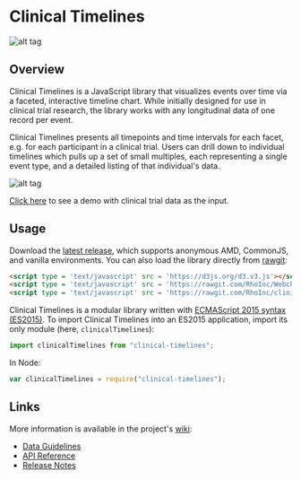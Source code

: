 # Clinical Timelines

![alt tag](https://user-images.githubusercontent.com/31038805/32514368-ccf98744-c3ca-11e7-890d-d10bba8350ff.gif)

## Overview

Clinical Timelines is a JavaScript library that visualizes events over time via a faceted, interactive timeline chart.
While initially designed for use in clinical trial research, the library works with any longitudinal data of one record per event.

Clinical Timelines presents all timepoints and time intervals for each facet, e.g. for each participant in a clinical trial.
Users can drill down to individual timelines which pulls up a set of small multiples, each representing a single event type, and a detailed listing of that individual's data.

![alt tag](https://user-images.githubusercontent.com/31038805/32617032-e90cc4aa-c541-11e7-8ec8-c8867de51c94.PNG)

[Click here](https://rhoinc.github.io/clinical-timelines/build/test-page/) to see a demo with clinical trial data as the input.

## Usage

Download the [latest release](https://github.com/RhoInc/clinical-timelines/releases/latest), which supports anonymous AMD, CommonJS, and vanilla environments.
You can also load the library directly from [rawgit](https://rawgit.com/RhoInc/clinical-timelines/master/build/clinicalTimelines.js):

```html
<script type = 'text/javascript' src = 'https://d3js.org/d3.v3.js'></script>
<script type = 'text/javascript' src = 'https://rawgit.com/RhoInc/Webcharts/master/build/webcharts.js'></script>
<script type = 'text/javascript' src = 'https://rawgit.com/RhoInc/clinical-timelines/master/build/clinicalTimelines.js'></script>
```

Clinical Timelines is a modular library written with [ECMAScript 2015 syntax (ES2015)](http://es6-features.org/).
To import Clinical Timelines into an ES2015 application, import its only module (here, `clinicalTimelines`):

```js
import clinicalTimelines from "clinical-timelines";
```

In Node:

```js
var clinicalTimelines = require("clinical-timelines");
```
## Links

More information is available in the project's [wiki](https://github.com/RhoInc/clinical-timelines/wiki): 

* [Data Guidelines](https://github.com/RhoInc/clinical-timelines/wiki/Data-Guidelines)
* [API Reference](https://github.com/RhoInc/clinical-timelines/wiki/API)
* [Release Notes](https://github.com/RhoInc/clinical-timelines/releases)
